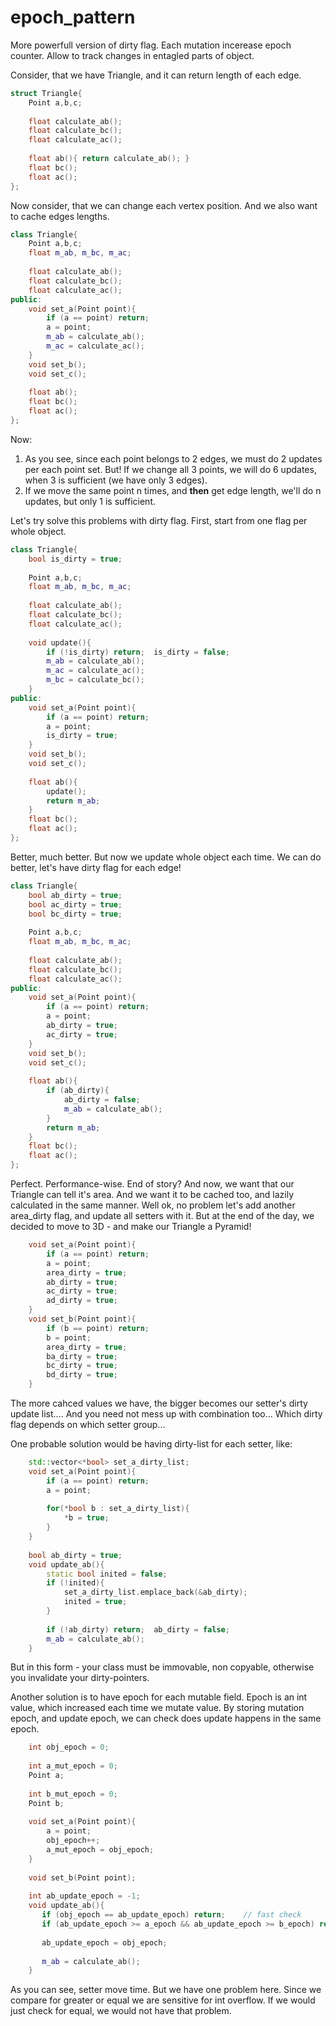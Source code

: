 # epoch_pattern
More powerfull version of dirty flag. Each mutation incerease epoch counter. Allow to track changes in entagled parts of object.

Consider, that we have Triangle, and it can return length of each edge.
```c++
struct Triangle{
    Point a,b,c;
    
    float calculate_ab();
    float calculate_bc();
    float calculate_ac();
    
    float ab(){ return calculate_ab(); }
    float bc();
    float ac();
};
```

Now consider, that we can change each vertex position. And we also want to cache edges lengths.
```c++
class Triangle{
    Point a,b,c;
    float m_ab, m_bc, m_ac;
    
    float calculate_ab();
    float calculate_bc();
    float calculate_ac();    
public:    
    void set_a(Point point){
        if (a == point) return;
        a = point;
        m_ab = calculate_ab();
        m_ac = calculate_ac();
    }
    void set_b();
    void set_c();
    
    float ab();
    float bc();
    float ac();
};
```

Now:
1. As you see, since each point belongs to 2 edges, we must do 2 updates per each point set. But! If we change all 3 points, we will do 6 updates, when 3 is sufficient (we have only 3 edges).
2. If we move the same point n times, and **then** get edge length, we'll do n updates, but only 1 is sufficient.

Let's try solve this problems with dirty flag. First, start from one flag per whole object.

```c++
class Triangle{
    bool is_dirty = true;
    
    Point a,b,c;
    float m_ab, m_bc, m_ac;
    
    float calculate_ab();
    float calculate_bc();
    float calculate_ac();    
    
    void update(){
        if (!is_dirty) return;  is_dirty = false;
        m_ab = calculate_ab();
        m_ac = calculate_ac();        
        m_bc = calculate_bc();
    }
public:    
    void set_a(Point point){
        if (a == point) return;
        a = point;
        is_dirty = true;
    }
    void set_b();
    void set_c();
    
    float ab(){
        update();
        return m_ab;
    }
    float bc();
    float ac();
};
```

Better, much better. But now we update whole object each time. We can do better, let's have dirty flag for each edge!
```c++
class Triangle{
    bool ab_dirty = true;
    bool ac_dirty = true;
    bool bc_dirty = true;
    
    Point a,b,c;
    float m_ab, m_bc, m_ac;
    
    float calculate_ab();
    float calculate_bc();
    float calculate_ac();        
public:    
    void set_a(Point point){
        if (a == point) return;
        a = point;
        ab_dirty = true;
        ac_dirty = true;
    }
    void set_b();
    void set_c();
    
    float ab(){
        if (ab_dirty){
            ab_dirty = false;
            m_ab = calculate_ab();
        }        
        return m_ab;
    }
    float bc();
    float ac();
};
```

Perfect. Performance-wise. End of story?
And now, we want that our Triangle can tell it's area. And we want it to be cached too, and lazily calculated in the same manner. Well ok, no problem let's add another area_dirty flag, and update all setters with it.
But at the end of the day, we decided to move to 3D - and make our Triangle a Pyramid!
```c++
    void set_a(Point point){
        if (a == point) return;
        a = point;
        area_dirty = true;
        ab_dirty = true;
        ac_dirty = true;
        ad_dirty = true;
    }
    void set_b(Point point){
        if (b == point) return;
        b = point;
        area_dirty = true;
        ba_dirty = true;
        bc_dirty = true;
        bd_dirty = true;
    }    
```
The more cahced values we have, the bigger becomes our setter's dirty update list.... And you need not mess up with combination too... Which dirty flag depends on which setter group...

One probable solution would be having dirty-list for each setter, like:
```c++
    std::vector<*bool> set_a_dirty_list;
    void set_a(Point point){
        if (a == point) return;
        a = point;
        
        for(*bool b : set_a_dirty_list){
            *b = true;
        }
    }
    
    bool ab_dirty = true;
    void update_ab(){    
        static bool inited = false;
        if (!inited){
            set_a_dirty_list.emplace_back(&ab_dirty);
            inited = true;
        }
        
        if (!ab_dirty) return;  ab_dirty = false;
        m_ab = calculate_ab();
    }
```
But in this form - your class must be immovable, non copyable, otherwise you invalidate your dirty-pointers.


Another solution is to have epoch for each mutable field. Epoch is an int value, which increased each time we mutate value. By storing mutation epoch, and update epoch, we can check does update happens in the same epoch.
```c++
    int obj_epoch = 0;
    
    int a_mut_epoch = 0;
    Point a;
    
    int b_mut_epoch = 0;
    Point b;
    
    void set_a(Point point){
        a = point;
        obj_epoch++;
        a_mut_epoch = obj_epoch;
    }
    
    void set_b(Point point);
    
    int ab_update_epoch = -1;
    void update_ab(){
       if (obj_epoch == ab_update_epoch) return;    // fast check
       if (ab_update_epoch >= a_epoch && ab_update_epoch >= b_epoch) return;
       
       ab_update_epoch = obj_epoch;
       
       m_ab = calculate_ab();
    }
```
As you can see, setter move time. But we have one problem here. Since we compare for greater or equal we are sensitive for int overflow. If we would just check for equal, we would not have that problem.
